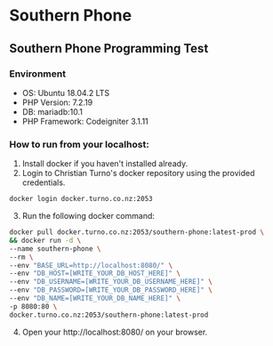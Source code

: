 # Southern Phone

## Southern Phone Programming Test

### Environment
- OS: Ubuntu 18.04.2 LTS
- PHP Version: 7.2.19
- DB: mariadb:10.1
- PHP Framework: Codeigniter 3.1.11

### How to run from your localhost:
1. Install docker if you haven't installed already.
2. Login to Christian Turno's docker repository using the provided credentials.
```bash
docker login docker.turno.co.nz:2053
```
3. Run the following docker command:
```bash
docker pull docker.turno.co.nz:2053/southern-phone:latest-prod \
&& docker run -d \
--name southern-phone \
--rm \
--env "BASE_URL=http://localhost:8080/" \
--env "DB_HOST=[WRITE_YOUR_DB_HOST_HERE]" \
--env "DB_USERNAME=[WRITE_YOUR_DB_USERNAME_HERE]" \
--env "DB_PASSWORD=[WRITE_YOUR_DB_PASSWORD_HERE]" \
--env "DB_NAME=[WRITE_YOUR_DB_NAME_HERE]" \
-p 8080:80 \
docker.turno.co.nz:2053/southern-phone:latest-prod
```
4. Open your http://localhost:8080/ on your browser.

